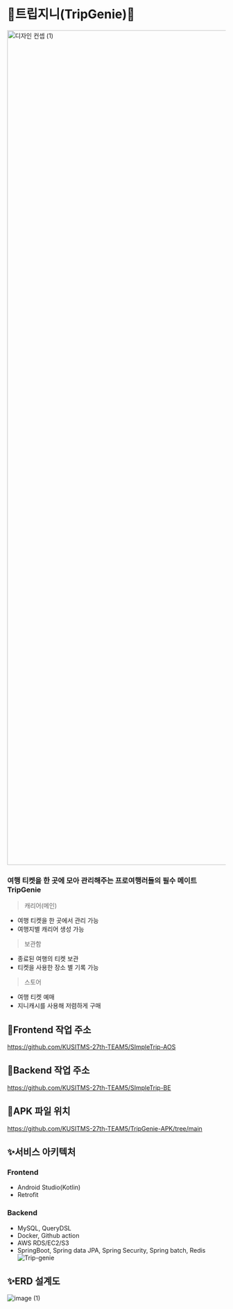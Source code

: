 # 🧞트립지니(TripGenie)🧞

<img width="1920" alt="디자인 컨셉 (1)" src="https://github.com/KUSITMS-27th-TEAM5/TripGenie-AOS/assets/108562467/4273f848-8262-4e20-8b9e-fd98fedca1e0">

### 여행 티켓을 한 곳에 모아 관리해주는 프로여행러들의 필수 메이트 TripGenie
> 캐리어(메인)  
- 여행 티켓을 한 곳에서 관리 가능  
- 여행지별 캐리어 생성 가능  
> 보관함    
- 종료된 여행의 티켓 보관  
- 티켓을 사용한 장소 별 기록 가능  
> 스토어  
- 여행 티켓 예매  
- 지니캐시를 사용해 저렴하게 구매  
  
## 📌Frontend 작업 주소
https://github.com/KUSITMS-27th-TEAM5/SImpleTrip-AOS
  
## 📌Backend 작업 주소
https://github.com/KUSITMS-27th-TEAM5/SImpleTrip-BE
  
## 🎁APK 파일 위치
https://github.com/KUSITMS-27th-TEAM5/TripGenie-APK/tree/main
  
## ✨서비스 아키텍처
### Frontend
- Android Studio(Kotlin)
- Retrofit
### Backend
- MySQL, QueryDSL
- Docker, Github action
- AWS RDS/EC2/S3
- SpringBoot, Spring data JPA, Spring Security, Spring batch, Redis
![Trip-genie](https://github.com/KUSITMS-27th-TEAM5/TripGenie-AOS/assets/108562467/5a1d7305-dde9-4fb2-868e-18d8f2ce85e7)
  
## ✨ERD 설계도
![image (1)](https://github.com/KUSITMS-27th-TEAM5/TripGenie-AOS/assets/108562467/86daf267-0263-4596-af0c-d78ceb2f2f2e)

 
